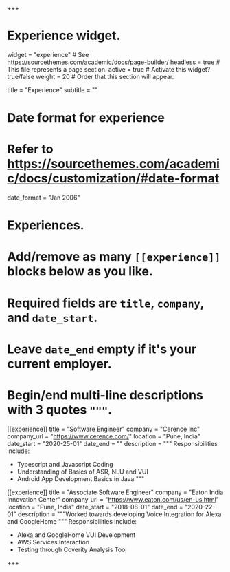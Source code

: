 +++
# Experience widget.
widget = "experience"  # See https://sourcethemes.com/academic/docs/page-builder/
headless = true  # This file represents a page section.
active = true  # Activate this widget? true/false
weight = 20  # Order that this section will appear.

title = "Experience"
subtitle = ""

# Date format for experience
#   Refer to https://sourcethemes.com/academic/docs/customization/#date-format
date_format = "Jan 2006"

# Experiences.
#   Add/remove as many `[[experience]]` blocks below as you like.
#   Required fields are `title`, `company`, and `date_start`.
#   Leave `date_end` empty if it's your current employer.
#   Begin/end multi-line descriptions with 3 quotes `"""`.
[[experience]]
  title = "Software Engineer"
  company = "Cerence Inc"
  company_url = "https://www.cerence.com/"
  location = "Pune, India"
  date_start = "2020-25-01"
  date_end = ""
  description = """
  Responsibilities include:
  
  * Typescript and Javascript Coding
  * Understanding of Basics of ASR, NLU and VUI
  * Android App Development Basics in Java
  """

[[experience]]
  title = "Associate Software Engineer"
  company = "Eaton India Innovation Center"
  company_url = "https://www.eaton.com/us/en-us.html"
  location = "Pune, India"
  date_start = "2018-08-01"
  date_end = "2020-22-01"
  description = """Worked towards developing Voice Integration for Alexa and GoogleHome """
  Responsibilities include:
  
  * Alexa and GoogleHome VUI Development
  * AWS Services Interaction
  * Testing through Coverity Analysis Tool 

+++
